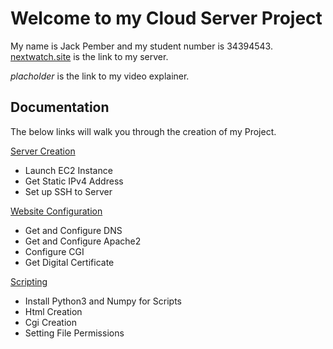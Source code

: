 # Welcome to my Cloud Server Project #

My name is Jack Pember and my student number is 34394543.
[nextwatch.site](https://nextwatch.site/) is the link to my server.

*placholder* is the link to my video explainer.

## Documentation ##

The below links will walk you through the creation of my Project.

[Server Creation](/Documentation/ServerCreation.md)
* Launch EC2 Instance
* Get Static IPv4 Address
* Set up SSH to Server

[Website Configuration](/Documentation/WebsiteConfiguration.md)
* Get and Configure DNS
* Get and Configure Apache2
* Configure CGI
* Get Digital Certificate

[Scripting](/Documentation/Scripting.md)
* Install Python3 and Numpy for Scripts
* Html Creation
* Cgi Creation
* Setting File Permissions
